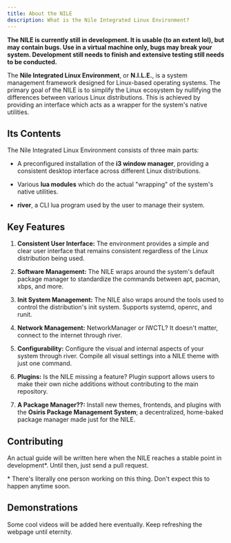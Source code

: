 ```yaml
---
title: About the NILE
description: What is the Nile Integrated Linux Environment?
---
```


**The NILE is currently still in development. It is usable (to an extent lol), but may contain bugs. Use in a virtual machine only, bugs may break your system. Development still needs to finish and extensive testing still needs to be conducted.**


The **Nile Integrated Linux Environment**, or **N.I.L.E.**, is a system management framework designed for Linux-based operating systems. The primary goal of the NILE is to simplify the Linux ecosystem by nullifying the differences between various Linux distributions. This is achieved by providing an interface which acts as a wrapper for the system's native utilities.


## Its Contents

The Nile Integrated Linux Environment consists of three main parts:

- A preconfigured installation of the **i3 window manager**, providing a consistent desktop interface across different Linux distributions.

- Various **lua modules** which do the actual "wrapping" of the system's native utilities.

- **river**, a CLI lua program used by the user to manage their system.


## Key Features

1. **Consistent User Interface:** The environment provides a simple and clear user interface that remains consistent regardless of the Linux distribution being used.

2. **Software Management:** The NILE wraps around the system's default package manager to standardize the commands between apt, pacman, xbps, and more.

3. **Init System Management:** The NILE also wraps around the tools used to control the distribution's init system. Supports systemd, openrc, and runit.

4. **Network Management:** NetworkManager or IWCTL? It doesn't matter, connect to the internet through river.

5. **Configurability:** Configure the visual and internal aspects of your system through river. Compile all visual settings into a NILE theme with just one command.

6. **Plugins:** Is the NILE missing a feature? Plugin support allows users to make their own niche additions without contributing to the main repository.

7. **A Package Manager??:** Install new themes, frontends, and plugins with the **Osiris Package Management System**; a decentralized, home-baked package manager made just for the NILE.


## Contributing
An actual guide will be written here when the NILE reaches a stable point in development\*. Until then, just send a pull request.

\* There's literally one person working on this thing. Don't expect this to happen anytime soon.


## Demonstrations

Some cool videos will be added here eventually. Keep refreshing the webpage until eternity.
